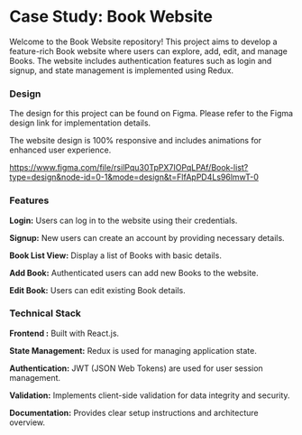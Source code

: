 # Case Study: Book Website

Welcome to the Book Website repository! This project aims to develop a feature-rich Book website where users can explore, add, edit, and manage Books. The website includes authentication features such as login and signup, and state management is implemented using Redux.



### Design
The design for this project can be found on Figma. Please refer to the Figma design link for implementation details.

The website design is 100% responsive and includes animations for enhanced user experience.

https://www.figma.com/file/rsilPqu30TpPX7IOPqLPAf/Book-list?type=design&node-id=0-1&mode=design&t=FlfApPD4Ls96lmwT-0

### Features

**Login:** Users can log in to the website using their credentials.

**Signup:** New users can create an account by providing necessary details.

**Book List View:** Display a list of Books with basic details.

**Add Book:** Authenticated users can add new Books to the website.

**Edit Book:** Users can edit existing Book details.

### Technical Stack

**Frontend :** Built with React.js.

**State Management:** Redux is used for managing application state.

**Authentication:** JWT (JSON Web Tokens) are used for user session management.

**Validation:** Implements client-side validation for data integrity and security.

**Documentation:** Provides clear setup instructions and architecture overview.
